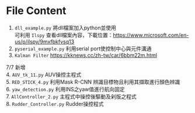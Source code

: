 # File Content

1.  `dll_example.py` 將dll檔案加入python並使用<br>
    可利用 `Ilspy` 查看dll檔案內容，下載位置：https://www.microsoft.com/en-us/p/ilspy/9mxfbkfvsq13
2.  `pyserial_example.py` 利用serial port使控制中心與元件溝通<br>
3. `Kalman Filter` https://kknews.cc/zh-tw/car/6bbm22m.html

7/7 新增<br>
4. `AUV_tk_11.py` AUV操控主程式<br>
5. `RED_STICK_4.py` 利用Mask R-CNN 辨識目標物且利用其擷取進行顏色辨識<br>
6. `yaw_detection.py` 利用INS之yaw值進行航向固定<br>
7. `AllController_2.py` 主程式中操控後驅動及剁版之程式<br>
8. `Rudder_Controller.py` Rudder操控程式<br>

